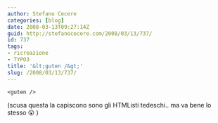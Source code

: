 ```yaml
---
author: Stefano Cecere
categories: [blog]
date: 2008-03-13T09:27:14Z
guid: http://stefanocecere.com/2008/03/13/737/
id: 737
tags:
- ricreazione
- TYPO3
title: '&lt;guten /&gt;'
slug: /2008/03/13/737/
---
```


`<guten />`

(scusa questa la capiscono sono gli HTMListi tedeschi.. ma va bene lo stesso 😮 )